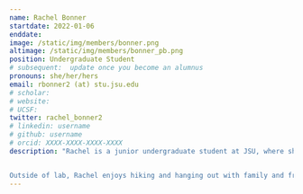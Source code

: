 ```yaml
---
name: Rachel Bonner
startdate: 2022-01-06
enddate:
image: /static/img/members/bonner.png
altimage: /static/img/members/bonner_pb.png
position: Undergraduate Student
# subsequent:  update once you become an alumnus
pronouns: she/her/hers
email: rbonner2 (at) stu.jsu.edu
# scholar: 
# website: 
# UCSF: 
twitter: rachel_bonner2
# linkedin: username
# github: username
# orcid: XXXX-XXXX-XXXX-XXXX
description: "Rachel is a junior undergraduate student at JSU, where she is majoring in Biology and is on the pre-med track. In the Bagley Lab, Rachel works on applying techniques in ecological niche modeling to predict the past, present, and future distributional areas of species. She has been working on ENM of largeleaf pennywort [_Hydrocotyle bonariensis_ Comm. ex Lam.](https://www.gbif.org/species/3034611), a perennial flowering plant with a creeping habit from family [Araliaceae](https://www.sciencedirect.com/topics/agricultural-and-biological-sciences/araliaceae) that is native to dunes and other coastal areas around the globe, including sandy dunes of the southeastern US. Rachel's work is inserted within a broader ENM project predicting responses of Alabama's coastal dune plant species to global climate change.


Outside of lab, Rachel enjoys hiking and hanging out with family and friends and her dog, Lucy."
---
```

